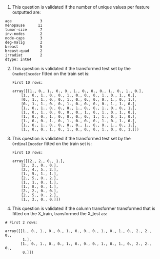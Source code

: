 1. This question is validated if the number of unique values per feature outputted are:

```console
age             3
menopause      11
tumor-size      7
inv-nodes       2
node-caps       3
deg-malig       2
breast          5
breast-quad     2
irradiat        2
dtype: int64
```

2. This question is validated if the transformed test set by the `OneHotEncoder` fitted on the train set is:

    ```console
    First 10 rows: 

    array([[1., 0., 1., 0., 0., 1., 0., 0., 0., 1., 0., 1., 0.],
        [1., 0., 1., 0., 0., 1., 0., 0., 0., 1., 0., 1., 0.],
        [0., 1., 1., 0., 0., 1., 0., 0., 0., 0., 1., 0., 1.],
        [0., 1., 1., 0., 0., 1., 0., 0., 0., 0., 1., 1., 0.],
        [1., 0., 1., 0., 0., 0., 1., 0., 0., 1., 0., 0., 1.],
        [1., 0., 1., 0., 0., 0., 0., 1., 0., 1., 0., 1., 0.],
        [1., 0., 0., 1., 0., 0., 0., 0., 1., 1., 0., 1., 0.],
        [1., 0., 0., 1., 0., 1., 0., 0., 0., 1., 0., 1., 0.],
        [1., 0., 1., 0., 0., 0., 0., 1., 0., 0., 1., 0., 1.],
        [1., 0., 0., 1., 0., 1., 0., 0., 0., 1., 0., 0., 1.]])
    ```

3. This question is validated if the transformed test set by the `OrdinalEncoder` fitted on the train set is:

    ```console
    First 10 rows: 

    array([[2., 2., 0., 1.],
        [2., 2., 0., 0.],
        [2., 4., 5., 2.],
        [1., 5., 1., 1.],
        [2., 5., 0., 2.],
        [1., 1., 0., 1.],
        [1., 8., 0., 1.],
        [2., 2., 0., 0.],
        [2., 5., 0., 2.],
        [1., 3., 0., 0.]])
    ```

4. This question is validated if the column transformer transformed that is fitted on the X_train, transformed the X_test as:

```console
# First 2 rows: 

array([[1., 0., 1., 0., 0., 1., 0., 0., 0., 1., 0., 1., 0., 2., 2., 0.,
        1.],
       [1., 0., 1., 0., 0., 1., 0., 0., 0., 1., 0., 1., 0., 2., 2., 0.,
        0.]])
```